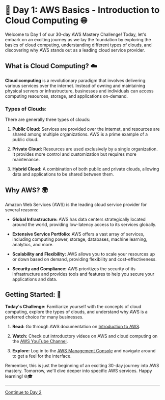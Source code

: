 # 🚀 Day 1: AWS Basics - Introduction to Cloud Computing 🌐

Welcome to Day 1 of our 30-day AWS Mastery Challenge! Today, let's embark on an exciting journey as we lay the foundation by exploring the basics of cloud computing, understanding different types of clouds, and discovering why AWS stands out as a leading cloud service provider.

## What is Cloud Computing? ☁️

**Cloud computing** is a revolutionary paradigm that involves delivering various services over the internet. Instead of owning and maintaining physical servers or infrastructure, businesses and individuals can access computing resources, storage, and applications on-demand.

### Types of Clouds:

There are generally three types of clouds:

1. **Public Cloud:** Services are provided over the internet, and resources are shared among multiple organizations. AWS is a prime example of a public cloud.

2. **Private Cloud:** Resources are used exclusively by a single organization. It provides more control and customization but requires more maintenance.

3. **Hybrid Cloud:** A combination of both public and private clouds, allowing data and applications to be shared between them.

## Why AWS? 🌍

Amazon Web Services (AWS) is the leading cloud service provider for several reasons:

- **Global Infrastructure:** AWS has data centers strategically located around the world, providing low-latency access to its services globally.

- **Extensive Service Portfolio:** AWS offers a vast array of services, including computing power, storage, databases, machine learning, analytics, and more.

- **Scalability and Flexibility:** AWS allows you to scale your resources up or down based on demand, providing flexibility and cost-effectiveness.

- **Security and Compliance:** AWS prioritizes the security of its infrastructure and provides tools and features to help you secure your applications and data.

## Getting Started: 🚀

**Today's Challenge:** Familiarize yourself with the concepts of cloud computing, explore the types of clouds, and understand why AWS is a preferred choice for many businesses.

1. **Read:** Go through AWS documentation on [Introduction to AWS](https://docs.aws.amazon.com/whitepapers/latest/aws-overview/introduction.html).

2. **Watch:** Check out introductory videos on AWS and cloud computing on the [AWS YouTube Channel](https://www.youtube.com/user/AmazonWebServices).

3. **Explore:** Log in to the [AWS Management Console](https://aws.amazon.com/console/) and navigate around to get a feel for the interface.

Remember, this is just the beginning of an exciting 30-day journey into AWS mastery. Tomorrow, we'll dive deeper into specific AWS services. Happy learning! 🌐🎓

---

[Continue to Day 2](./Day02/README.md)

